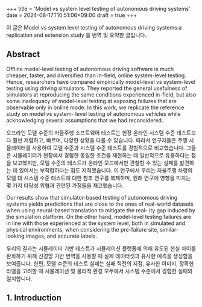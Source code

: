 +++
title = 'Model vs system level testing of autonomous driving systems'
date = 2024-08-17T10:51:06+09:00
draft = true
+++

이 글은 Model vs system level testing of autonomous driving systems:a replication and extension study 을 번역 및 요약한 글입니다.

## Abstract
Offline model-level testing of autonomous driving software is much cheaper, faster, and diversified than in-field, online system-level testing.
Hence, researchers have compared empirically model-level vs system-level testing using driving simulators.
They reported the general usefulness of simulators at reproducing the same conditions experienced in-field, but also some inadequacy of model-level testing at exposing failures that are observable only in online mode.
In this work, we replicate the reference study on model vs system- level testing of autonomous vehicles while acknowledging several assumptions that we had reconsidered.

오프라인 모델 수준의 자율주행 소프트웨어 테스트는 현장 온라인 시스템 수준 테스트보다 훨씬 저렴하고, 빠르며, 다양한 상황을 다룰 수 있습니다.
따라서 연구자들은 주행 시뮬레이터를 사용하여 모델 수준과 시스템 수준 테스트를 경험적으로 비교했습니다.
그들은 시뮬레이터가 현장에서 경험한 동일한 조건을 재현하는 데 일반적으로 유용하다는 점을 보고했지만, 모델 수준의 테스트가 온라인 모드에서만 관찰할 수 있는 실패를 발견하는 데 있어서는 부적합하다는 점도 지적했습니다.
이 연구에서 우리는 자율주행 차량의 모델 대 시스템 수준 테스트에 대한 참조 연구를 복제하며, 원래 연구에 영향을 미치는 몇 가지 타당성 위협과 관련된 가정들을 재고했습니다.

Our results show that simulator-based testing of autonomous driving systems yields predictions that are close to the ones of real-world datasets when using neural-based translation to mitigate the real- ity gap induced by the simulation platform.
On the other hand, model-level testing failures are in line with those experienced at the system level, both in simulated and physical environments, when considering the pre-failure site, similar-looking images, and accurate labels.

우리의 결과는 시뮬레이터 기반 테스트가 시뮬레이션 플랫폼에 의해 유도된 현실 차이를 완화하기 위해 신경망 기반 번역을 사용할 때 실제 데이터셋과 유사한 예측을 생성함을 보여줍니다.
한편, 모델 수준의 테스트 실패는 실패 직전의 지점, 유사한 이미지, 정확한 라벨을 고려할 때 시뮬레이션 및 물리적 환경 모두에서 시스템 수준에서 경험한 실패와 일치합니다.

## 1. Introduction

